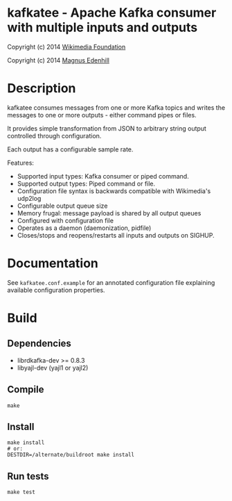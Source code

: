 kafkatee - Apache Kafka consumer with multiple inputs and outputs
=================================================================

Copyright (c) 2014 [Wikimedia Foundation](http://www.wikimedia.org)

Copyright (c) 2014 [Magnus Edenhill](http://www.edenhill.se/)


# Description

kafkatee consumes messages from one or more Kafka topics and
writes the messages to one or more outputs - either command pipes or files.

It provides simple transformation from JSON to arbitrary string output
controlled through configuration.

Each output has a configurable sample rate.


Features:
 * Supported input types:  Kafka consumer or piped command.
 * Supported output types: Piped command or file.
 * Configuration file syntax is backwards compatible with Wikimedia's udp2log
 * Configurable output queue size
 * Memory frugal: message payload is shared by all output queues
 * Configured with configuration file
 * Operates as a daemon (daemonization, pidfile)
 * Closes/stops and reopens/restarts all inputs and outputs on SIGHUP.


# Documentation

See `kafkatee.conf.example` for an annotated configuration file explaining
available configuration properties.


# Build

## Dependencies

 * librdkafka-dev >= 0.8.3
 * libyajl-dev (yajl1 or yajl2)

## Compile

    make

## Install

    make install
    # or:
    DESTDIR=/alternate/buildroot make install


## Run tests

    make test




